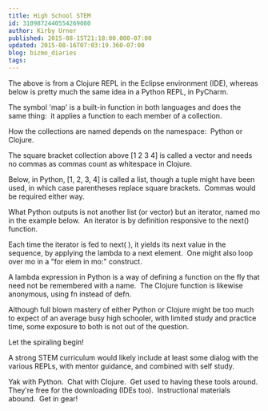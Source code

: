 ```yaml
---
title: High School STEM
id: 3109872440554269080
author: Kirby Urner
published: 2015-08-15T21:18:00.000-07:00
updated: 2015-08-16T07:03:19.360-07:00
blog: bizmo_diaries
tags: 
---
```


[](https://www.flickr.com/photos/kirbyurner/20426299759/in/dateposted-public/)

The above is from a Clojure REPL in the Eclipse environment (IDE), whereas below is pretty much the same idea in a Python REPL, in PyCharm.

The symbol 'map' is a built-in function in both languages and does the same thing:  it applies a function to each member of a collection.

How the collections are named depends on the namespace:  Python or Clojure.

The square bracket collection above [1 2 3 4] is called a vector and needs no commas as commas count as whitespace in Clojure.

Below, in Python, [1, 2, 3, 4] is called a list, though a tuple might have been used, in which case parentheses replace square brackets.  Commas would be required either way.

What Python outputs is not another list (or vector) but an iterator, named mo in the example below.  An iterator is by definition responsive to the next() function.

Each time the iterator is fed to next( ), it yields its next value in the sequence, by applying the lambda to a next element.  One might also loop over mo in a "for elem in mo:" construct.

A lambda expression in Python is a way of defining a function on the fly that need not be remembered with a name.  The Clojure function is likewise anonymous, using fn instead of defn.

[](https://www.flickr.com/photos/kirbyurner/20425003958/in/dateposted-public/)

Although full blown mastery of either Python or Clojure might be too much to expect of an average busy high schooler, with limited study and practice time, some exposure to both is not out of the question.

Let the spiraling begin!

A strong STEM curriculum would likely include at least some dialog with the various REPLs, with mentor guidance, and combined with self study.

Yak with Python.  Chat with Clojure.  Get used to having these tools around.  They're free for the downloading (IDEs too).  Instructional materials abound.  Get in gear!